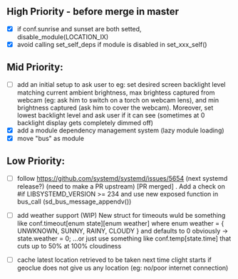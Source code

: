 ## High Priority - before merge in master
- [x] if conf.sunrise and sunset are both setted, disable_module(LOCATION_IX)
- [x] avoid calling set_self_deps if module is disabled in set_xxx_self()

## Mid Priority:
- [ ] add an initial setup to ask user to eg: set desired screen backlight level matching current ambient brightness, max brightess captured from webcam (eg: ask him to switch on a torch on webcam lens), and min brightness captured (ask him to cover the webcam). Moreover, set lowest backlight level and ask user if it can see (sometimes at 0 backlight display gets completely dimmed off)
- [x] add a module dependency management system (lazy module loading)
- [x] move "bus" as module

## Low Priority:
- [ ] follow https://github.com/systemd/systemd/issues/5654 (next systemd release?) (need to make a PR upstream) [PR merged] . Add a check on #if LIBSYSTEMD_VERSION >= 234 and use new exposed function in bus_call (sd_bus_message_appendv())
- [ ] add weather support (WIP) New struct for timeouts wuld be something like conf.timeout[enum state][enum weather] where enum weather = { UNWKNOWN, SUNNY, RAINY, CLOUDY } and defaults to 0 obviously -> state.weather = 0; ...or just use something like conf.temp[state.time] that cuts up to 50% at 100% cloudiness 
- [ ] cache latest location retrieved to be taken next time clight starts if geoclue does not give us any location (eg: no/poor internet connection)

